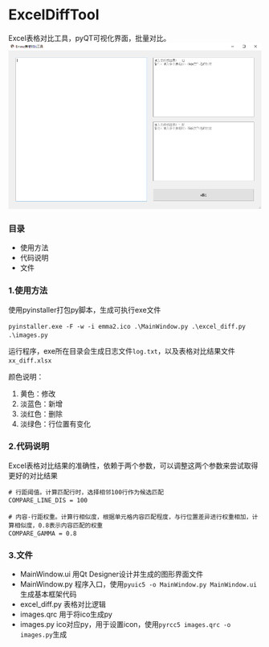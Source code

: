 # ExcelDiffTool
Excel表格对比工具，pyQT可视化界面，批量对比。
![image](https://github.com/smilefacehh/ExcelDiffTool/blob/main/screen.png)

### 目录
- 使用方法
- 代码说明
- 文件

### 1.使用方法
使用pyinstaller打包py脚本，生成可执行exe文件

```pyinstaller.exe -F -w -i emma2.ico .\MainWindow.py .\excel_diff.py .\images.py```

运行程序，exe所在目录会生成日志文件`log.txt`，以及表格对比结果文件`xx_diff.xlsx`

颜色说明：
1. 黄色：修改
2. 淡蓝色：新增
3. 淡红色：删除
4. 淡绿色：行位置有变化

### 2.代码说明
Excel表格对比结果的准确性，依赖于两个参数，可以调整这两个参数来尝试取得更好的对比结果
```
# 行距阈值。计算匹配行时，选择相邻100行作为候选匹配
COMPARE_LINE_DIS = 100

# 内容-行距权重。计算行相似度，根据单元格内容匹配程度，与行位置差异进行权重相加，计算相似度，0.8表示内容匹配的权重
COMPARE_GAMMA = 0.8
```

### 3.文件
+ MainWindow.ui 用Qt Designer设计并生成的图形界面文件
+ MainWindow.py 程序入口，使用`pyuic5 -o MainWindow.py MainWindow.ui`生成基本框架代码
+ excel_diff.py 表格对比逻辑
+ images.qrc    用于将ico生成py
+ images.py     ico对应py，用于设置icon，使用`pyrcc5 images.qrc -o images.py`生成
